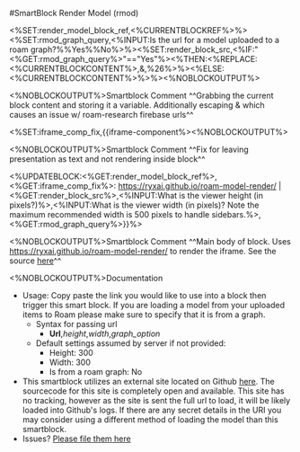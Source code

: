 
#SmartBlock Render Model (rmod)  

<%SET:render_model_block_ref,<%CURRENTBLOCKREF%>%><%SET:rmod_graph_query,<%INPUT:Is the url for a model uploaded to a roam graph?%%Yes%%No%>%><%SET:render_block_src,<%IF:"<%GET:rmod_graph_query%>"=="Yes"%><%THEN:<%REPLACE:<%CURRENTBLOCKCONTENT%>,&,%26%>%><%ELSE:<%CURRENTBLOCKCONTENT%>%>%><%NOBLOCKOUTPUT%>  

<%NOBLOCKOUTPUT%>Smartblock Comment ^^Grabbing the current block content and storing it a variable. Additionally escaping & which causes an issue w/ roam-research firebase urls^^  

<%SET:iframe_comp_fix,{{iframe-component%><%NOBLOCKOUTPUT%>  

<%NOBLOCKOUTPUT%>Smartblock Comment ^^Fix for leaving presentation as text and not rendering inside block^^  

<%UPDATEBLOCK:<%GET:render_model_block_ref%>,<%GET:iframe_comp_fix%>: https://ryxai.github.io/roam-model-render/ | <%GET:render_block_src%>,<%INPUT:What is the viewer height (in pixels?)%>,<%INPUT:What is the viewer width (in pixels)? Note the maximum recommended width is 500 pixels to handle sidebars.%>,<%GET:rmod_graph_query%>}}%>  

<%NOBLOCKOUTPUT%>Smartblock Comment ^^Main body of block. Uses https://ryxai.github.io/roam-model-render/  to render the iframe. See the source [here](https://github.com/Ryxai/roam-model-render)^^  

<%NOBLOCKOUTPUT%>Documentation  
  - Usage: Copy paste the link you would like to use into a block then trigger this smart block. If you are loading a model from your uploaded items to Roam please make sure to specify that it is from a graph.   
    - Syntax for passing url  
      - **Url**,_height_,_width_,_graph_option_  
    - Default settings assumed by server if not provided:  
      - Height: 300  
      - Width: 300  
      - Is from a roam graph: No  
  - This smartblock utilizes an external site located on Github [here](https://github.com/Ryxai/roam-model-render).  The sourcecode for this site is completely open and available. This site has no tracking, however as the site is sent the full url to load, it will be likely loaded into Github's logs. If there are any secret details in the URI you may consider using a different method of loading the model than this smartblock.   
  - Issues? [Please file them here](https://github.com/Ryxai/roam-model-render/issues)  
